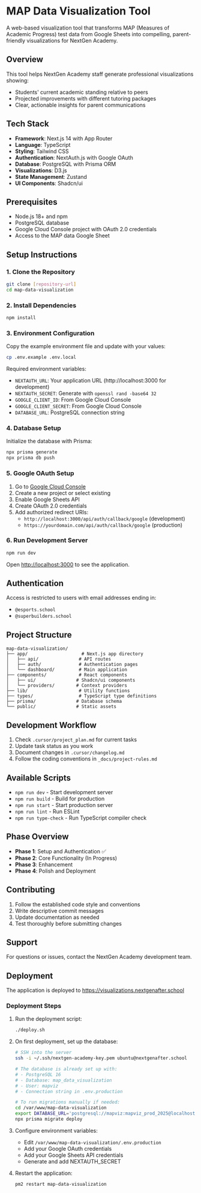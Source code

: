 # MAP Data Visualization Tool

A web-based visualization tool that transforms MAP (Measures of Academic Progress) test data from Google Sheets into compelling, parent-friendly visualizations for NextGen Academy.

## Overview

This tool helps NextGen Academy staff generate professional visualizations showing:
- Students' current academic standing relative to peers
- Projected improvements with different tutoring packages
- Clear, actionable insights for parent communications

## Tech Stack

- **Framework**: Next.js 14 with App Router
- **Language**: TypeScript
- **Styling**: Tailwind CSS
- **Authentication**: NextAuth.js with Google OAuth
- **Database**: PostgreSQL with Prisma ORM
- **Visualizations**: D3.js
- **State Management**: Zustand
- **UI Components**: Shadcn/ui

## Prerequisites

- Node.js 18+ and npm
- PostgreSQL database
- Google Cloud Console project with OAuth 2.0 credentials
- Access to the MAP data Google Sheet

## Setup Instructions

### 1. Clone the Repository

```bash
git clone [repository-url]
cd map-data-visualization
```

### 2. Install Dependencies

```bash
npm install
```

### 3. Environment Configuration

Copy the example environment file and update with your values:

```bash
cp .env.example .env.local
```

Required environment variables:
- `NEXTAUTH_URL`: Your application URL (http://localhost:3000 for development)
- `NEXTAUTH_SECRET`: Generate with `openssl rand -base64 32`
- `GOOGLE_CLIENT_ID`: From Google Cloud Console
- `GOOGLE_CLIENT_SECRET`: From Google Cloud Console
- `DATABASE_URL`: PostgreSQL connection string

### 4. Database Setup

Initialize the database with Prisma:

```bash
npx prisma generate
npx prisma db push
```

### 5. Google OAuth Setup

1. Go to [Google Cloud Console](https://console.cloud.google.com/)
2. Create a new project or select existing
3. Enable Google Sheets API
4. Create OAuth 2.0 credentials
5. Add authorized redirect URIs:
   - `http://localhost:3000/api/auth/callback/google` (development)
   - `https://yourdomain.com/api/auth/callback/google` (production)

### 6. Run Development Server

```bash
npm run dev
```

Open [http://localhost:3000](http://localhost:3000) to see the application.

## Authentication

Access is restricted to users with email addresses ending in:
- `@esports.school`
- `@superbuilders.school`

## Project Structure

```
map-data-visualization/
├── app/                    # Next.js app directory
│   ├── api/               # API routes
│   ├── auth/              # Authentication pages
│   └── dashboard/         # Main application
├── components/            # React components
│   ├── ui/               # Shadcn/ui components
│   └── providers/        # Context providers
├── lib/                   # Utility functions
├── types/                 # TypeScript type definitions
├── prisma/               # Database schema
└── public/               # Static assets
```

## Development Workflow

1. Check `.cursor/project_plan.md` for current tasks
2. Update task status as you work
3. Document changes in `.cursor/changelog.md`
4. Follow the coding conventions in `_docs/project-rules.md`

## Available Scripts

- `npm run dev` - Start development server
- `npm run build` - Build for production
- `npm run start` - Start production server
- `npm run lint` - Run ESLint
- `npm run type-check` - Run TypeScript compiler check

## Phase Overview

- **Phase 1**: Setup and Authentication ✅
- **Phase 2**: Core Functionality (In Progress)
- **Phase 3**: Enhancement
- **Phase 4**: Polish and Deployment

## Contributing

1. Follow the established code style and conventions
2. Write descriptive commit messages
3. Update documentation as needed
4. Test thoroughly before submitting changes

## Support

For questions or issues, contact the NextGen Academy development team.

## Deployment

The application is deployed to https://visualizations.nextgenafter.school

### Deployment Steps

1. Run the deployment script:
   ```bash
   ./deploy.sh
   ```

2. On first deployment, set up the database:
   ```bash
   # SSH into the server
   ssh -i ~/.ssh/nextgen-academy-key.pem ubuntu@nextgenafter.school
   
   # The database is already set up with:
   # - PostgreSQL 16
   # - Database: map_data_visualization
   # - User: mapviz
   # - Connection string in .env.production
   
   # To run migrations manually if needed:
   cd /var/www/map-data-visualization
   export DATABASE_URL='postgresql://mapviz:mapviz_prod_2025@localhost:5432/map_data_visualization'
   npx prisma migrate deploy
   ```

3. Configure environment variables:
   - Edit `/var/www/map-data-visualization/.env.production`
   - Add your Google OAuth credentials
   - Add your Google Sheets API credentials
   - Generate and add NEXTAUTH_SECRET

4. Restart the application:
   ```bash
   pm2 restart map-data-visualization
   ```
